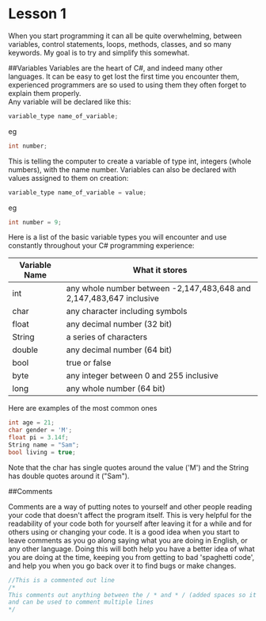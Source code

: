 Lesson 1 
================  
When you start programming it can all be quite overwhelming, between variables, control statements, loops, methods, classes, and so many keywords. My goal is to try and simplify this somewhat.

##Variables
Variables are the heart of C#, and indeed many other languages. It can be easy to get lost the first time you encounter them, experienced programmers are so used to using them they often 
forget to explain them properly. <br>
Any variable will be declared like this:<br>
```C#
variable_type name_of_variable;
```
eg
```C#
int number;
```
This is telling the computer to create a variable of type int, integers (whole numbers), with the name number. Variables can also be declared with values assigned to them on creation:
```C#
variable_type name_of_variable = value;
```
eg
```C#
int number = 9;
```

Here is a list of the basic variable types you will encounter and use constantly throughout your C# programming experience:

Variable Name | What it stores
------------- | ------------- 
int			  | any whole number between -2,147,483,648 and 2,147,483,647 inclusive
char		  | any character including symbols
float		  | any decimal number (32 bit)
String		  | a series of characters
double		  | any decimal number (64 bit)
bool		  | true or false
byte		  | any integer between 0 and 255 inclusive
long		  | any whole number (64 bit)

Here are examples of the most common ones 
```C#
int age = 21;
char gender = 'M';
float pi = 3.14f;
String name = "Sam";
bool living = true;
```
Note that the char has single quotes around the value ('M') and the String has double quotes around it ("Sam").

##Comments

Comments are a way of putting notes to yourself and other people reading your code that doesn't affect the program itself. This is very 
helpful for the readability of your code both for yourself after leaving it for a while and for others using or changing your code. It is a good idea 
when you start to leave comments as you go along saying what you are doing in English, or any other language. Doing this will both help you 
have a better idea of what you are doing at the time, keeping you from getting to bad 'spaghetti code', and help you when you go back over it to find 
bugs or make changes. 
```C#
//This is a commented out line
/* 
This comments out anything between the / * and * / (added spaces so it doesn't affect the code here)
and can be used to comment multiple lines
*/
```
